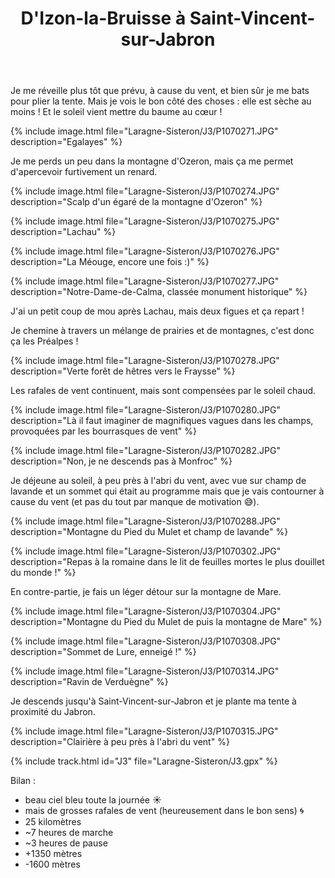 ﻿---
title: "D'Izon-la-Bruisse à Saint-Vincent-sur-Jabron"
permalink: /Laragne-Sisteron/J3/
sidebar:
  nav: "laragne_sisteron"
enable_tracks: true
---

Je me réveille plus tôt que prévu, à cause du vent, et bien sûr je me bats pour plier la tente. Mais je vois le bon côté des choses : elle est sèche au moins ! Et le soleil vient mettre du baume au cœur !

{% include image.html file="Laragne-Sisteron/J3/P1070271.JPG" description="Egalayes" %}

Je me perds un peu dans la montagne d'Ozeron, mais ça me permet d'apercevoir furtivement un renard.

{% include image.html file="Laragne-Sisteron/J3/P1070274.JPG" description="Scalp d'un égaré de la montagne d'Ozeron" %}

{% include image.html file="Laragne-Sisteron/J3/P1070275.JPG" description="Lachau" %}

{% include image.html file="Laragne-Sisteron/J3/P1070276.JPG" description="La Méouge, encore une fois :)" %}

{% include image.html file="Laragne-Sisteron/J3/P1070277.JPG" description="Notre-Dame-de-Calma, classée monument historique" %}

J'ai un petit coup de mou après Lachau, mais deux figues et ça repart !

Je chemine à travers un mélange de prairies et de montagnes, c'est donc ça les Préalpes !

{% include image.html file="Laragne-Sisteron/J3/P1070278.JPG" description="Verte forêt de hêtres vers le Fraysse" %}

Les rafales de vent continuent, mais sont compensées par le soleil chaud.

{% include image.html file="Laragne-Sisteron/J3/P1070280.JPG" description="Là il faut imaginer de magnifiques vagues dans les champs, provoquées par les bourrasques de vent" %}

{% include image.html file="Laragne-Sisteron/J3/P1070282.JPG" description="Non, je ne descends pas à Monfroc" %}

Je déjeune au soleil, à peu près à l'abri du vent, avec vue sur champ de lavande et un sommet qui était au programme mais que je vais contourner à cause du vent (et pas du tout par manque de motivation :sweat_smile:).

{% include image.html file="Laragne-Sisteron/J3/P1070288.JPG" description="Montagne du Pied du Mulet et champ de lavande" %}

{% include image.html file="Laragne-Sisteron/J3/P1070302.JPG" description="Repas à la romaine dans le lit de feuilles mortes le plus douillet du monde !" %}

En contre-partie, je fais un léger détour sur la montagne de Mare.

{% include image.html file="Laragne-Sisteron/J3/P1070304.JPG" description="Montagne du Pied du Mulet de puis la montagne de Mare" %}

{% include image.html file="Laragne-Sisteron/J3/P1070308.JPG" description="Sommet de Lure, enneigé !" %}

{% include image.html file="Laragne-Sisteron/J3/P1070314.JPG" description="Ravin de Verduègne" %}

Je descends jusqu'à Saint-Vincent-sur-Jabron et je plante ma tente à proximité du Jabron.

{% include image.html file="Laragne-Sisteron/J3/P1070315.JPG" description="Clairière à peu près à l'abri du vent" %}

{% include track.html id="J3" file="Laragne-Sisteron/J3.gpx" %}

Bilan :
* beau ciel bleu toute la journée :sunny:
* mais de grosses rafales de vent (heureusement dans le bon sens) :cyclone:
* 25 kilomètres
* ~7 heures de marche
* ~3 heures de pause
* +1350 mètres
* -1600 mètres
